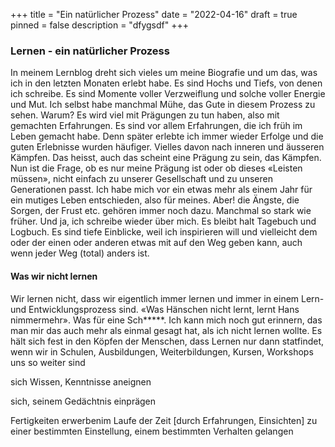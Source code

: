 +++
title = "Ein natürlicher Prozess"
date = "2022-04-16"
draft = true
pinned = false
description = "dfygsdf"
+++
### Lernen - ein natürlicher Prozess

In meinem Lernblog dreht sich vieles um meine Biografie und um das, was ich in den letzten Monaten erlebt habe. Es sind Hochs und Tiefs, von denen ich schreibe. Es sind Momente voller Verzweiflung und solche voller Energie und Mut. Ich selbst habe manchmal Mühe, das Gute in diesem Prozess zu sehen. Warum? Es wird viel mit Prägungen zu tun haben, also mit gemachten Erfahrungen. Es sind vor allem Erfahrungen, die ich früh im Leben gemacht habe. Denn später erlebte ich immer wieder Erfolge und die guten Erlebnisse wurden häufiger. Vielles davon nach inneren und äusseren Kämpfen. Das heisst, auch das scheint eine Prägung zu sein, das Kämpfen. Nun ist die Frage, ob es nur meine Prägung ist oder ob dieses «Leisten müssen», nicht einfach zu unserer Gesellschaft und zu unseren Generationen passt. Ich habe mich vor ein etwas mehr als einem Jahr für ein mutiges Leben entschieden, also für meines. Aber! die Ängste, die Sorgen, der Frust etc. gehören immer noch dazu. Manchmal so stark wie früher. Und ja, ich schreibe wieder über mich. Es bleibt halt Tagebuch und Logbuch. Es sind tiefe Einblicke, weil ich inspirieren will und vielleicht dem oder der einen oder anderen etwas mit auf den Weg geben kann, auch wenn jeder Weg (total) anders ist. 

#### Was wir nicht lernen

Wir lernen nicht, dass wir eigentlich immer lernen und immer in einem Lern- und Entwicklungsprozess sind. «Was Hänschen nicht lernt, lernt Hans nimmermehr». Was für eine Sch\*\*\*\**. Ich kann mich noch gut erinnern, das man mir das auch mehr als einmal gesagt hat, als ich nicht lernen wollte. Es hält sich fest in den Köpfen der Menschen, dass Lernen nur dann statfindet, wenn wir in Schulen, Ausbildungen, Weiterbildungen, Kursen, Workshops uns so weiter sind

sich Wissen, Kenntnisse aneignen

sich, seinem Gedächtnis einprägen

Fertigkeiten erwerbenim Laufe der Zeit \[durch Erfahrungen, Einsichten] zu einer bestimmten Einstellung, einem bestimmten Verhalten gelangen
